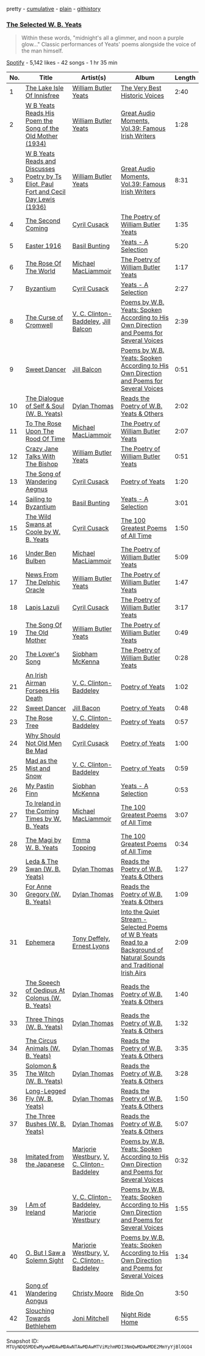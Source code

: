 pretty - [cumulative](/playlists/cumulative/37i9dQZF1DWZFQPyPt2dUz.md) - [plain](/playlists/plain/37i9dQZF1DWZFQPyPt2dUz) - [githistory](https://github.githistory.xyz/mackorone/spotify-playlist-archive/blob/main/playlists/plain/37i9dQZF1DWZFQPyPt2dUz)

### [The Selected W\. B\. Yeats](https://open.spotify.com/playlist/37i9dQZF1DWZFQPyPt2dUz)

> Within these words, "midnight's all a glimmer, and noon a purple glow..." Classic performances of Yeats' poems alongside the voice of the man himself.

[Spotify](https://open.spotify.com/user/spotify) - 5,142 likes - 42 songs - 1 hr 35 min

| No. | Title | Artist(s) | Album | Length |
|---|---|---|---|---|
| 1 | [The Lake Isle Of Innisfree](https://open.spotify.com/track/7JMN41fkjZwAwSl79BDBzR) | [William Butler Yeats](https://open.spotify.com/artist/6z99YIGDMuMBXrhiEjd5vQ) | [The Very Best Historic Voices](https://open.spotify.com/album/7cmdYngBaNcgzi2QW3ShoM) | 2:40 |
| 2 | [W B Yeats Reads His Poem the Song of the Old Mother \(1934\)](https://open.spotify.com/track/620YSoyrcf7xrn0ugyW5X8) | [William Butler Yeats](https://open.spotify.com/artist/6z99YIGDMuMBXrhiEjd5vQ) | [Great Audio Moments, Vol.39: Famous Irish Writers](https://open.spotify.com/album/5ZmKSlzHr5Qv81zosaAUtp) | 1:28 |
| 3 | [W B Yeats Reads and Discusses Poetry by Ts Eliot, Paul Fort and Cecil Day Lewis \(1936\)](https://open.spotify.com/track/3gxNyxTNDn7kEAwH8oXIjX) | [William Butler Yeats](https://open.spotify.com/artist/6z99YIGDMuMBXrhiEjd5vQ) | [Great Audio Moments, Vol.39: Famous Irish Writers](https://open.spotify.com/album/5ZmKSlzHr5Qv81zosaAUtp) | 8:31 |
| 4 | [The Second Coming](https://open.spotify.com/track/6dJMTyt9R7tV45eowLT7Tk) | [Cyril Cusack](https://open.spotify.com/artist/6liay9K2xBsfUEUQYKbwWD) | [The Poetry of William Butler Yeats](https://open.spotify.com/album/3QiILNDD7KlOPpf0mDyrT0) | 1:35 |
| 5 | [Easter 1916](https://open.spotify.com/track/4RTVEUrOSl4ybKejVsN9vy) | [Basil Bunting](https://open.spotify.com/artist/4OqwWOlX73PMVdCN9KsZ4g) | [Yeats \- A Selection](https://open.spotify.com/album/53xm4WVZQsNE6VryQbp3lP) | 5:20 |
| 6 | [The Rose Of The World](https://open.spotify.com/track/6AaRBFKrCqNOdXJtcxHtmc) | [Michael MacLiammoir](https://open.spotify.com/artist/6pSUxFRYyrvtvEqw4T1jub) | [The Poetry of William Butler Yeats](https://open.spotify.com/album/3QiILNDD7KlOPpf0mDyrT0) | 1:17 |
| 7 | [Byzantium](https://open.spotify.com/track/3j1lyPGH6Yi4Mk10rLvKWd) | [Cyril Cusack](https://open.spotify.com/artist/6liay9K2xBsfUEUQYKbwWD) | [Yeats \- A Selection](https://open.spotify.com/album/53xm4WVZQsNE6VryQbp3lP) | 2:27 |
| 8 | [The Curse of Cromwell](https://open.spotify.com/track/3jh1xg84G04hwmNv4dw83b) | [V\. C\. Clinton\-Baddeley](https://open.spotify.com/artist/7CpH6I1FnPQKFG9P1paNGH), [Jill Balcon](https://open.spotify.com/artist/0ENLBRzm2RkHvV6Xoh5FBt) | [Poems by W.B\. Yeats: Spoken According to His Own Direction and Poems for Several Voices](https://open.spotify.com/album/68n0CThkUGUm6WZuGIY2Ji) | 2:39 |
| 9 | [Sweet Dancer](https://open.spotify.com/track/4uLrTarcBbolGtBmYTEfzY) | [Jill Balcon](https://open.spotify.com/artist/0ENLBRzm2RkHvV6Xoh5FBt) | [Poems by W.B\. Yeats: Spoken According to His Own Direction and Poems for Several Voices](https://open.spotify.com/album/68n0CThkUGUm6WZuGIY2Ji) | 0:51 |
| 10 | [The Dialogue of Self & Soul \(W\. B\. Yeats\)](https://open.spotify.com/track/2Zeoi4fgUlv8Thywes2nGR) | [Dylan Thomas](https://open.spotify.com/artist/33PtzSjT25Ve4MwKu3xNff) | [Reads the Poetry of W.B\. Yeats & Others](https://open.spotify.com/album/4XHhzqodaCczEPdwurGmgJ) | 2:02 |
| 11 | [To The Rose Upon The Rood Of Time](https://open.spotify.com/track/6ogq4dWcAhHttGXxI4QXWJ) | [Michael MacLiammoir](https://open.spotify.com/artist/6pSUxFRYyrvtvEqw4T1jub) | [The Poetry of William Butler Yeats](https://open.spotify.com/album/3QiILNDD7KlOPpf0mDyrT0) | 2:07 |
| 12 | [Crazy Jane Talks With The Bishop](https://open.spotify.com/track/4OtAwswi3IT8qHiuJRv9j6) | [William Butler Yeats](https://open.spotify.com/artist/6z99YIGDMuMBXrhiEjd5vQ) | [The Poetry of William Butler Yeats](https://open.spotify.com/album/3QiILNDD7KlOPpf0mDyrT0) | 0:51 |
| 13 | [The Song of Wandering Aegnus](https://open.spotify.com/track/55Z1xRqMX1MPY8jYNOaUsF) | [Cyril Cusack](https://open.spotify.com/artist/6liay9K2xBsfUEUQYKbwWD) | [Poetry of Yeats](https://open.spotify.com/album/6NvFEpLo0Y4aee498aPulC) | 1:20 |
| 14 | [Sailing to Byzantium](https://open.spotify.com/track/4gAIhqwrrwa7XNrGBoi8IW) | [Basil Bunting](https://open.spotify.com/artist/4OqwWOlX73PMVdCN9KsZ4g) | [Yeats \- A Selection](https://open.spotify.com/album/53xm4WVZQsNE6VryQbp3lP) | 3:01 |
| 15 | [The Wild Swans at Coole by W\. B\. Yeats](https://open.spotify.com/track/2JWDQew8LcBPcF46T8eLe4) | [Cyril Cusack](https://open.spotify.com/artist/6liay9K2xBsfUEUQYKbwWD) | [The 100 Greatest Poems of All Time](https://open.spotify.com/album/54sLcwkY8KjNPm9ZrtoPVT) | 1:50 |
| 16 | [Under Ben Bulben](https://open.spotify.com/track/3OJBmJl4CzfCSlMdXBK6Jg) | [Michael MacLiammoir](https://open.spotify.com/artist/6pSUxFRYyrvtvEqw4T1jub) | [The Poetry of William Butler Yeats](https://open.spotify.com/album/3QiILNDD7KlOPpf0mDyrT0) | 5:09 |
| 17 | [News From The Delphic Oracle](https://open.spotify.com/track/7KwS0ka02Dc9wipV4PTMI2) | [William Butler Yeats](https://open.spotify.com/artist/6z99YIGDMuMBXrhiEjd5vQ) | [The Poetry of William Butler Yeats](https://open.spotify.com/album/3QiILNDD7KlOPpf0mDyrT0) | 1:47 |
| 18 | [Lapis Lazuli](https://open.spotify.com/track/5b8BH9EIr2Kviugp5cGQGP) | [Cyril Cusack](https://open.spotify.com/artist/6liay9K2xBsfUEUQYKbwWD) | [The Poetry of William Butler Yeats](https://open.spotify.com/album/3QiILNDD7KlOPpf0mDyrT0) | 3:17 |
| 19 | [The Song Of The Old Mother](https://open.spotify.com/track/3w7xb3hKqIICyn7n98p91c) | [William Butler Yeats](https://open.spotify.com/artist/6z99YIGDMuMBXrhiEjd5vQ) | [The Poetry of William Butler Yeats](https://open.spotify.com/album/3QiILNDD7KlOPpf0mDyrT0) | 0:49 |
| 20 | [The Lover's Song](https://open.spotify.com/track/42mKiQolTh3ictNUco8zIV) | [Siobham McKenna](https://open.spotify.com/artist/425o5YUqp0W0SDupyblakJ) | [The Poetry of William Butler Yeats](https://open.spotify.com/album/3QiILNDD7KlOPpf0mDyrT0) | 0:28 |
| 21 | [An Irish Airman Forsees His Death](https://open.spotify.com/track/7C2u1vTLpcyailEzSPaueM) | [V\. C\. Clinton\-Baddeley](https://open.spotify.com/artist/7CpH6I1FnPQKFG9P1paNGH) | [Poetry of Yeats](https://open.spotify.com/album/6NvFEpLo0Y4aee498aPulC) | 1:02 |
| 22 | [Sweet Dancer](https://open.spotify.com/track/6KnOQlu1BgCPmF96NLwzVp) | [Jill Bacon](https://open.spotify.com/artist/0lWmVap7tUk0XwaggvKbtw) | [Poetry of Yeats](https://open.spotify.com/album/6NvFEpLo0Y4aee498aPulC) | 0:48 |
| 23 | [The Rose Tree](https://open.spotify.com/track/6lp6sOE5C2wkM2Rnj8RAnP) | [V\. C\. Clinton\-Baddeley](https://open.spotify.com/artist/7CpH6I1FnPQKFG9P1paNGH) | [Poetry of Yeats](https://open.spotify.com/album/6NvFEpLo0Y4aee498aPulC) | 0:57 |
| 24 | [Why Should Not Old Men Be Mad](https://open.spotify.com/track/6XkcEWrK2SqqmT3uqWDwEI) | [Cyril Cusack](https://open.spotify.com/artist/6liay9K2xBsfUEUQYKbwWD) | [Poetry of Yeats](https://open.spotify.com/album/6NvFEpLo0Y4aee498aPulC) | 1:00 |
| 25 | [Mad as the Mist and Snow](https://open.spotify.com/track/28FpL8d5fikRKq9ferFG0X) | [V\. C\. Clinton\-Baddeley](https://open.spotify.com/artist/7CpH6I1FnPQKFG9P1paNGH) | [Poetry of Yeats](https://open.spotify.com/album/6NvFEpLo0Y4aee498aPulC) | 0:59 |
| 26 | [My Pastin Finn](https://open.spotify.com/track/5u9QTiTa3qFkV9cd93Sp93) | [Siobhan McKenna](https://open.spotify.com/artist/7yZVzjpziXqnNokrY4SM6A) | [Yeats \- A Selection](https://open.spotify.com/album/53xm4WVZQsNE6VryQbp3lP) | 0:53 |
| 27 | [To Ireland in the Coming Times by W\. B\. Yeats](https://open.spotify.com/track/1PRop5EnAJ8uk5bok8GtJ4) | [Michael MacLiammoir](https://open.spotify.com/artist/6pSUxFRYyrvtvEqw4T1jub) | [The 100 Greatest Poems of All Time](https://open.spotify.com/album/54sLcwkY8KjNPm9ZrtoPVT) | 3:07 |
| 28 | [The Magi by W\. B\. Yeats](https://open.spotify.com/track/5HGJ7RfbfZb6059xi1MKKW) | [Emma Topping](https://open.spotify.com/artist/3s7FQVBFjzA2tABAaqPiYe) | [The 100 Greatest Poems of All Time](https://open.spotify.com/album/54sLcwkY8KjNPm9ZrtoPVT) | 0:34 |
| 29 | [Leda & The Swan \(W\. B\. Yeats\)](https://open.spotify.com/track/0nhvu6oMUbeYwG9gbnolbC) | [Dylan Thomas](https://open.spotify.com/artist/33PtzSjT25Ve4MwKu3xNff) | [Reads the Poetry of W.B\. Yeats & Others](https://open.spotify.com/album/4XHhzqodaCczEPdwurGmgJ) | 1:27 |
| 30 | [For Anne Gregory \(W\. B\. Yeats\)](https://open.spotify.com/track/2TfuAYDrhrvt4sOhdTpKDn) | [Dylan Thomas](https://open.spotify.com/artist/33PtzSjT25Ve4MwKu3xNff) | [Reads the Poetry of W.B\. Yeats & Others](https://open.spotify.com/album/4XHhzqodaCczEPdwurGmgJ) | 1:09 |
| 31 | [Ephemera](https://open.spotify.com/track/6awxsPr3UJC1ge2gvU6DWV) | [Tony Deffely](https://open.spotify.com/artist/71xYzpoJAvXRq6RWva4jJd), [Ernest Lyons](https://open.spotify.com/artist/5Q7ceytKJZpWeyUkbjAOZn) | [Into the Quiet Stream \- Selected Poems of W B Yeats Read to a Background of Natural Sounds and Traditional Irish Airs](https://open.spotify.com/album/57n955Gc2lx3NB9U4WDBGF) | 2:09 |
| 32 | [The Speech of Oedipus At Colonus \(W\. B\. Yeats\)](https://open.spotify.com/track/6KiKW5uUfHZKIIgNorzAgC) | [Dylan Thomas](https://open.spotify.com/artist/33PtzSjT25Ve4MwKu3xNff) | [Reads the Poetry of W.B\. Yeats & Others](https://open.spotify.com/album/4XHhzqodaCczEPdwurGmgJ) | 1:40 |
| 33 | [Three Things \(W\. B\. Yeats\)](https://open.spotify.com/track/4WA3ySMTg3q58LIGV9yOL6) | [Dylan Thomas](https://open.spotify.com/artist/33PtzSjT25Ve4MwKu3xNff) | [Reads the Poetry of W.B\. Yeats & Others](https://open.spotify.com/album/4XHhzqodaCczEPdwurGmgJ) | 1:32 |
| 34 | [The Circus Animals \(W\. B\. Yeats\)](https://open.spotify.com/track/6iVtHeYMwrZtl5eqvgBYl2) | [Dylan Thomas](https://open.spotify.com/artist/33PtzSjT25Ve4MwKu3xNff) | [Reads the Poetry of W.B\. Yeats & Others](https://open.spotify.com/album/4XHhzqodaCczEPdwurGmgJ) | 3:35 |
| 35 | [Solomon & The Witch \(W\. B\. Yeats\)](https://open.spotify.com/track/268FgXz4rd958JkyOfNryR) | [Dylan Thomas](https://open.spotify.com/artist/33PtzSjT25Ve4MwKu3xNff) | [Reads the Poetry of W.B\. Yeats & Others](https://open.spotify.com/album/4XHhzqodaCczEPdwurGmgJ) | 3:28 |
| 36 | [Long\-Legged Fly \(W\. B\. Yeats\)](https://open.spotify.com/track/69IEThoBzeGn6NgVtP3ccl) | [Dylan Thomas](https://open.spotify.com/artist/33PtzSjT25Ve4MwKu3xNff) | [Reads the Poetry of W.B\. Yeats & Others](https://open.spotify.com/album/4XHhzqodaCczEPdwurGmgJ) | 1:50 |
| 37 | [The Three Bushes \(W\. B\. Yeats\)](https://open.spotify.com/track/1aWmQeOAEGENyKEswrbhno) | [Dylan Thomas](https://open.spotify.com/artist/33PtzSjT25Ve4MwKu3xNff) | [Reads the Poetry of W.B\. Yeats & Others](https://open.spotify.com/album/4XHhzqodaCczEPdwurGmgJ) | 5:07 |
| 38 | [Imitated from the Japanese](https://open.spotify.com/track/7r7s15JM3CFEmCejnCxQ2H) | [Marjorie Westbury](https://open.spotify.com/artist/6tNK7jqS74XdYF39tQMAsX), [V\. C\. Clinton\-Baddeley](https://open.spotify.com/artist/7CpH6I1FnPQKFG9P1paNGH) | [Poems by W.B\. Yeats: Spoken According to His Own Direction and Poems for Several Voices](https://open.spotify.com/album/68n0CThkUGUm6WZuGIY2Ji) | 0:32 |
| 39 | [I Am of Ireland](https://open.spotify.com/track/6X8RwipLCYIsqJe58uVVyY) | [V\. C\. Clinton\-Baddeley](https://open.spotify.com/artist/7CpH6I1FnPQKFG9P1paNGH), [Marjorie Westbury](https://open.spotify.com/artist/6tNK7jqS74XdYF39tQMAsX) | [Poems by W.B\. Yeats: Spoken According to His Own Direction and Poems for Several Voices](https://open.spotify.com/album/68n0CThkUGUm6WZuGIY2Ji) | 1:55 |
| 40 | [O, But I Saw a Solemn Sight](https://open.spotify.com/track/5URT4ysLCX7ncnm2x6it1w) | [Marjorie Westbury](https://open.spotify.com/artist/6tNK7jqS74XdYF39tQMAsX), [V\. C\. Clinton\-Baddeley](https://open.spotify.com/artist/7CpH6I1FnPQKFG9P1paNGH) | [Poems by W.B\. Yeats: Spoken According to His Own Direction and Poems for Several Voices](https://open.spotify.com/album/68n0CThkUGUm6WZuGIY2Ji) | 1:34 |
| 41 | [Song of Wandering Aongus](https://open.spotify.com/track/3yFnKXEIXS40vvn2zrohzH) | [Christy Moore](https://open.spotify.com/artist/3Ebn7mKYzD0L3DaUB1gNJZ) | [Ride On](https://open.spotify.com/album/5Zah4fLbDN48as0KGmywh1) | 3:50 |
| 42 | [Slouching Towards Bethlehem](https://open.spotify.com/track/41tfVmKbftkZzKoEz3uiEc) | [Joni Mitchell](https://open.spotify.com/artist/5hW4L92KnC6dX9t7tYM4Ve) | [Night Ride Home](https://open.spotify.com/album/37C1LyfEOiw9IbUhjor4i3) | 6:55 |

Snapshot ID: `MTUyNDQ5MDEwMywwMDAwMDAwNTAwMDAwMTViMzhmMDI3NmQwMDAwMDE2MmYyYjBlOGQ4`